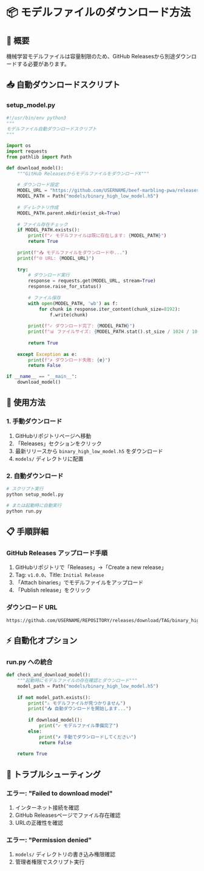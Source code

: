 # 📦 モデルファイルのダウンロード方法

## 🎯 概要
機械学習モデルファイルは容量制限のため、GitHub Releasesから別途ダウンロードする必要があります。

## 📥 自動ダウンロードスクリプト

### setup_model.py
```python
#!/usr/bin/env python3
"""
モデルファイル自動ダウンロードスクリプト
"""

import os
import requests
from pathlib import Path

def download_model():
    """GitHub ReleasesからモデルファイルをダウンロードX"""
    
    # ダウンロード設定
    MODEL_URL = "https://github.com/USERNAME/beef-marbling-pwa/releases/download/v1.0.0/binary_high_low_model.h5"
    MODEL_PATH = Path("models/binary_high_low_model.h5")
    
    # ディレクトリ作成
    MODEL_PATH.parent.mkdir(exist_ok=True)
    
    # ファイル存在チェック
    if MODEL_PATH.exists():
        print(f"✓ モデルファイルは既に存在します: {MODEL_PATH}")
        return True
    
    print(f"📥 モデルファイルをダウンロード中...")
    print(f"🌐 URL: {MODEL_URL}")
    
    try:
        # ダウンロード実行
        response = requests.get(MODEL_URL, stream=True)
        response.raise_for_status()
        
        # ファイル保存
        with open(MODEL_PATH, 'wb') as f:
            for chunk in response.iter_content(chunk_size=8192):
                f.write(chunk)
        
        print(f"✓ ダウンロード完了: {MODEL_PATH}")
        print(f"📊 ファイルサイズ: {MODEL_PATH.stat().st_size / 1024 / 1024:.1f} MB")
        
        return True
        
    except Exception as e:
        print(f"✗ ダウンロード失敗: {e}")
        return False

if __name__ == "__main__":
    download_model()
```

## 🚀 使用方法

### 1. 手動ダウンロード
1. GitHubリポジトリページへ移動
2. 「Releases」セクションをクリック
3. 最新リリースから `binary_high_low_model.h5` をダウンロード
4. `models/` ディレクトリに配置

### 2. 自動ダウンロード
```bash
# スクリプト実行
python setup_model.py

# または起動時に自動実行
python run.py
```

## 📋 手順詳細

### GitHub Releases アップロード手順
1. GitHubリポジトリで「Releases」→「Create a new release」
2. Tag: `v1.0.0`、Title: `Initial Release`
3. 「Attach binaries」でモデルファイルをアップロード
4. 「Publish release」をクリック

### ダウンロード URL
```
https://github.com/USERNAME/REPOSITORY/releases/download/TAG/binary_high_low_model.h5
```

## ⚡ 自動化オプション

### run.py への統合
```python
def check_and_download_model():
    """起動時にモデルファイルの存在確認とダウンロード"""
    model_path = Path("models/binary_high_low_model.h5")
    
    if not model_path.exists():
        print("⚠️ モデルファイルが見つかりません")
        print("📥 自動ダウンロードを開始します...")
        
        if download_model():
            print("✓ モデルファイル準備完了")
        else:
            print("✗ 手動でダウンロードしてください")
            return False
    
    return True
```

## 🔧 トラブルシューティング

### エラー: "Failed to download model"
1. インターネット接続を確認
2. GitHub Releasesページでファイル存在確認
3. URLの正確性を確認

### エラー: "Permission denied"
1. `models/` ディレクトリの書き込み権限確認
2. 管理者権限でスクリプト実行 